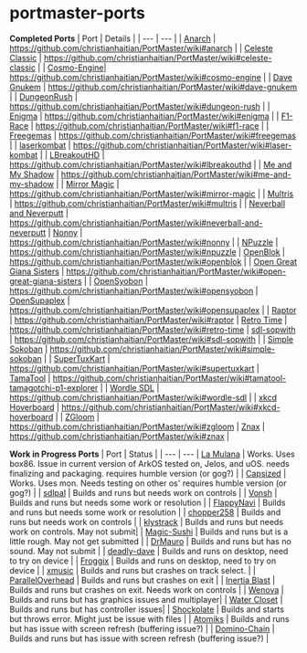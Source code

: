 # portmaster-ports

**Completed Ports**
| Port | Details |
| --- | --- |
| [Anarch](https://gitlab.com/drummyfish/anarch) | https://github.com/christianhaitian/PortMaster/wiki#anarch |
| [Celeste Classic](https://github.com/lemon32767/ccleste) | https://github.com/christianhaitian/PortMaster/wiki#celeste-classic |
| [Cosmo-Engine](https://github.com/yuv422/cosmo-engine)| https://github.com/christianhaitian/PortMaster/wiki#cosmo-engine |
| [Dave Gnukem](https://github.com/davidjoffe/dave_gnukem) | https://github.com/christianhaitian/PortMaster/wiki#dave-gnukem |
| [DungeonRush](https://github.com/Rapiz1/DungeonRush) | https://github.com/christianhaitian/PortMaster/wiki#dungeon-rush |
| [Enigma](https://github.com/Enigma-Game/Enigma) | https://github.com/christianhaitian/PortMaster/wiki#enigma |
| [F1-Race](https://github.com/EXL/F1-Race) | https://github.com/christianhaitian/PortMaster/wiki#f1-race |
| [Freegemas](https://github.com/JoseTomasTocino/freegemas) | https://github.com/christianhaitian/PortMaster/wiki#freegemas |
| [laserkombat](https://github.com/sharkwouter/laserkombat) | https://github.com/christianhaitian/PortMaster/wiki#laser-kombat |
| [LBreakoutHD](https://lgames.sourceforge.io/LBreakoutHD/) | https://github.com/christianhaitian/PortMaster/wiki#lbreakouthd |
| [Me and My Shadow](https://github.com/acmepjz/meandmyshadow) | https://github.com/christianhaitian/PortMaster/wiki#me-and-my-shadow |
| [Mirror Magic](https://www.artsoft.org/mirrormagic) | https://github.com/christianhaitian/PortMaster/wiki#mirror-magic |
| [Multris](https://github.com/RustyReich/Multris) | https://github.com/christianhaitian/PortMaster/wiki#multris |
| [Neverball and Neverputt](https://github.com/Neverball/neverball) | https://github.com/christianhaitian/PortMaster/wiki#neverball-and-neverputt
| [Nonny](https://github.com/gkikola/nonny) | https://github.com/christianhaitian/PortMaster/wiki#nonny |
| [NPuzzle](https://github.com/ashih42/n_puzzle) | https://github.com/christianhaitian/PortMaster/wiki#npuzzle
| [OpenBlok](https://github.com/mmatyas/openblok) | https://github.com/christianhaitian/PortMaster/wiki#openblok |
| [Open Great Giana Sisters](https://github.com/bugix/OpenGGS) | https://github.com/christianhaitian/PortMaster/wiki#open-great-giana-sisters | 
| [OpenSyobon](https://github.com/weimzh/syobon) | https://github.com/christianhaitian/PortMaster/wiki#opensyobon
| [OpenSupaplex](https://github.com/sergiou87/open-supaplex) | https://github.com/christianhaitian/PortMaster/wiki#opensupaplex |
| [Raptor](https://github.com/skynettx/raptor) | https://github.com/christianhaitian/PortMaster/wiki#raptor
| [Retro Time](https://github.com/joyrider3774/RetroTime) | https://github.com/christianhaitian/PortMaster/wiki#retro-time
| [sdl-sopwith](https://github.com/fragglet/sdl-sopwith) | https://github.com/christianhaitian/PortMaster/wiki#sdl-sopwith |
| [Simple Sokoban](http://simplesok.osdn.io/) | https://github.com/christianhaitian/PortMaster/wiki#simple-sokoban |
| [SuperTuxKart](https://github.com/supertuxkart/stk-code) | https://github.com/christianhaitian/PortMaster/wiki#supertuxkart
| [TamaTool](https://github.com/christopher-roelofs/tamatool) | https://github.com/christianhaitian/PortMaster/wiki#tamatool-tamagotchi-p1-explorer |
| [Wordle SDL](https://github.com/AndreiRafael/wordle_clone) | https://github.com/christianhaitian/PortMaster/wiki#wordle-sdl |
| [xkcd Hoverboard](https://github.com/AMDmi3/hoverboard-sdl) | https://github.com/christianhaitian/PortMaster/wiki#xkcd-hoverboard | 
| [ZGloom](https://github.com/christopher-roelofs/ZGloom) | https://github.com/christianhaitian/PortMaster/wiki#zgloom
| [Znax](https://github.com/joyrider3774/Znax) | https://github.com/christianhaitian/PortMaster/wiki#znax |





**Work in Progress Ports**
| Port | Status |
| --- | --- 
| [La Mulana](https://www.humblebundle.com/store/lamulana) | Works. Uses box86. Issue in current version of ArkOS tested on, Jelos, and uOS. needs finalizing and packaging. requires humble version (or gog?) |
| [Capsized](https://www.humblebundle.com/store/capsized) | Works. Uses mon. Needs testing on other os' requires humble version (or gog?) |
| [sdlpal](https://github.com/sdlpal/sdlpal) | Builds and runs but needs work on controls |
| [Vonsh](https://github.com/aurb/vonsh) | Builds and runs but needs some work or resolution |
| [FlappyNavi](https://github.com/z64me/FlappyNavi) | Builds and runs but needs some work or resolution |
| [chopper258](https://github.com/loadzero/chopper258) | Builds and runs but needs work on controls |
| [klystrack](https://github.com/kometbomb/klystrack/releases) | Builds and runs but needs work on controls. May not submit|
| [Magic-Sushi](https://github.com/EXL/Magic-Sushi) | Builds and runs but is a little rough. May not get submitted |
| [DrMauro](https://github.com/giulioz/DrMauro) | Builds and runs but has no sound. May not submit |
| [deadly-dave](https://github.com/skoperst/deadly-dave) | Builds and runs on desktop, need to try on device |
| [Froggix](https://github.com/Geryon/Froggix) | Builds and runs on desktop, need to try on device |
| [xmusic](https://github.com/kosmas12/xmusic) | Builds and runs but crashes on track select. |
| [ParallelOverhead](https://github.com/Huitsi/ParallelOverhead) | Builds and runs but crashes on exit |
| [Inertia Blast](https://github.com/dulsi/thrust) | Builds and runs but crashes on exit. Needs work on controls |
| [Wenova](https://github.com/LManaslu/wenova) | Builds and runs but has graphics issues and multiplayer|
| [Water Closet](https://github.com/stephenjsweeney/waterCloset) | Builds and runs but has controller issues|
| [Shockolate](https://github.com/Interrupt/systemshock) | Builds and starts but throws error. Might just be issue with files |
| [Atomiks](https://atomiks.sourceforge.net/) | Builds and runs but has issue with screen refresh (buffering issue?) |
| [Domino-Chain](https://domino-chain.gitlab.io/) | Builds and runs but has issue with screen refresh (buffering issue?) |








